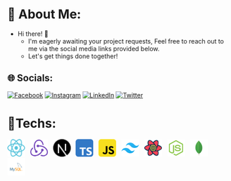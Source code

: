 # 💫 About Me:
- Hi there! 👋
    - I'm eagerly awaiting your project requests, Feel free to reach out to me via the social media links provided below.
    - Let's get things done together!


## 🌐 Socials:
[![Facebook](https://img.shields.io/badge/Facebook-%231877F2.svg?logo=Facebook&logoColor=white)](https://facebook.com/profile.php?id=100057711233366&mibextid=ZbWKwL) [![Instagram](https://img.shields.io/badge/Instagram-%23E4405F.svg?logo=Instagram&logoColor=white)](https://instagram.com/masih_developer) [![LinkedIn](https://img.shields.io/badge/LinkedIn-%230077B5.svg?logo=linkedin&logoColor=white)](https://linkedin.com/in/masih-abedini-70ab89236/) [![Twitter](https://img.shields.io/badge/Twitter-%231DA1F2.svg?logo=Twitter&logoColor=white)](https://twitter.com/masih_developer) 

# 🚀Techs:
<div class="hello">
    <img src="https://github.com/masih-developer/masih-developer/blob/main/techs/react.svg" alt="reactjs" width="40" height="40">
    &nbsp;
    <img src="https://github.com/masih-developer/masih-developer/blob/main/techs/redux.svg" alt="reduxjs" width="40" height="40">
    &nbsp;
    <img src="https://github.com/masih-developer/masih-developer/blob/main/techs/nextjs.svg" alt="nextjs" width="40" height="40">
    &nbsp;
    <img src="https://github.com/masih-developer/masih-developer/blob/main/techs/typescript.svg" alt="typescript" width="40" height="40">
    &nbsp;
    <img src="https://github.com/masih-developer/masih-developer/blob/main/techs/javascript.svg" alt="javascript" width="40" height="40">
    &nbsp;
    <img src="https://github.com/masih-developer/masih-developer/blob/main/techs/tailwindcss.svg" alt="tailwindcss" width="40" height="40">
    &nbsp;
    <img src="https://github.com/masih-developer/masih-developer/blob/main/techs/tanstack-query.svg" alt="tanstack query" width="40" height="40">
    &nbsp;
    <img src="https://github.com/masih-developer/masih-developer/blob/main/techs/nodejs.svg" alt="nodejs" width="40" height="40">
    &nbsp;
    <img src="https://github.com/masih-developer/masih-developer/blob/main/techs/mongodb.svg" alt="mongodb" width="40" height="40">
    &nbsp;
    <img src="https://github.com/masih-developer/masih-developer/blob/main/techs/mysql.svg" alt="mysql" width="40" height="40">
</div>

